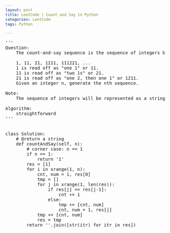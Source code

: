 ```yaml
---
layout: post
title: LeetCode | Count and Say in Python
categories: LeetCode
tags: Python

---
```

<!-- import js for mathjax -->
<script src="http://cdn.mathjax.org/mathjax/latest/MathJax.js?config=default"></script>
<script type="text/x-mathjax-config">
MathJax.Hub.Config({
tex2jax: {inlineMath: [['$','$'], ['\\(','\\)']]}
});
</script>


<pre>
'''
Question:
    The count-and-say sequence is the sequence of integers beginning as follows:

    1, 11, 21, 1211, 111221, ...
    1 is read off as "one 1" or 11.
    11 is read off as "two 1s" or 21.
    21 is read off as "one 2, then one 1" or 1211.
    Given an integer n, generate the nth sequence.

Note:
    The sequence of integers will be represented as a string.

Algorithm:
    straightforward
'''


class Solution:
    # @return a string
    def countAndSay(self, n):
        # corner case: n == 1
        if n == 1:
            return '1'
        res = [1]
        for i in xrange(1, n):
            cnt, num = 1, res[0]
            tmp = []
            for j in xrange(1, len(res)):
                if res[j] == res[j-1]:
                    cnt += 1
                else:
                    tmp += [cnt, num]
                    cnt, num = 1, res[j]
            tmp += [cnt, num]
            res = tmp
        return ''.join([str(itr) for itr in res])
</pre>

